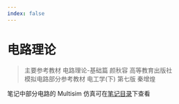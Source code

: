 ```yaml
---
index: false
---
```


# 电路理论
> 主要参考教材 电路理论-基础篇 颜秋容 高等教育出版社  
> 模拟电路部分参考教材 电工学(下) 第七版 秦增煌 

笔记中部分电路的 Multisim 仿真可在[笔记目录](https://github.com/tonyddg/noteverse/tree/master/docs/course/physic/circuit_theory/simulation)下查看

<AutoCatalog/>
